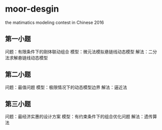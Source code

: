 # moor-desgin
the matimatics modeling contest in Chinese 2016 

## 第一小题
问题：有限条件下的刚体联动组合
模型：微元法模拟悬链线动态模型
解法：二分法求解悬链线动态模型

## 第二小题
问题：最值问题
模型：极限情况下的动态模型边界
解法：逼近法

## 第三小题
问题：最经济实惠的设计方案
模型：有约束条件下的组合优化问题
解法：遗传算法
